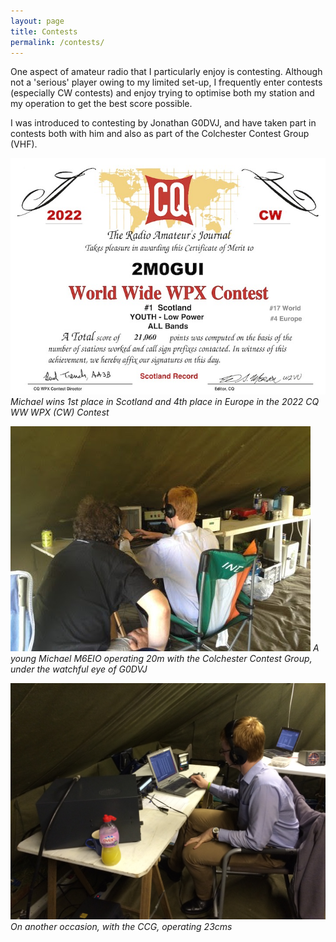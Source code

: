 ```yaml
---
layout: page
title: Contests
permalink: /contests/
---
```


One aspect of amateur radio that I particularly enjoy is contesting. Although not a 'serious' player owing to my limited set-up, I frequently enter contests (especially CW contests) and enjoy trying to optimise both my station and my operation to get the best score possible.

I was introduced to contesting by Jonathan G0DVJ, and have taken part in contests both with him and also as part of the Colchester Contest Group (VHF).

![2M0GUI contest certificate](/images/02df3-cqwpxcert.jpg)
*Michael wins 1st place in Scotland and 4th place in Europe in the 2022 CQ WW WPX (CW) Contest*

![Michael with Colchester Contest Group](/images/67b25-mtop2.jpg)
*A young Michael M6EIO operating 20m with the Colchester Contest Group, under the watchful eye of G0DVJ*

![Michael with Colchester Contest Group](/images/1af38-23cms.jpg)
*On another occasion, with the CCG, operating 23cms*
